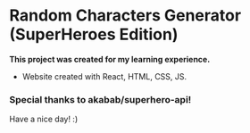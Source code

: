 # Random Characters Generator (SuperHeroes Edition)

**This project was created for my learning experience.**
- Website created with React, HTML, CSS, JS.

### Special thanks to akabab/superhero-api!


Have a nice day! :)